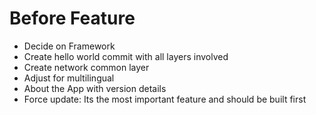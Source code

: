# Before Feature

* Decide on Framework
* Create hello world commit with all layers involved
* Create network common layer
* Adjust for multilingual
* About the App with version details
* Force update: Its the most important feature and should be built first